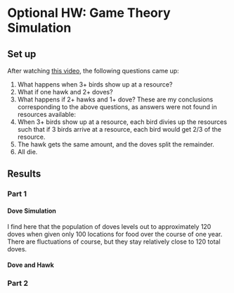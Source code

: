 # Optional HW: Game Theory Simulation #
## Set up ##
After watching [this video](https://www.youtube.com/watch?v=YNMkADpvO4w), the following questions came up:
1. What happens when 3+ birds show up at a resource?
2. What if one hawk and 2+ doves?
3. What happens if 2+ hawks and 1+ dove?
These are my conclusions corresponding to the above questions, as answers were not found in resources available:
1. When 3+ birds show up at a resource, each bird divies up the resources such that if 3 birds arrive at a resource, each bird would get 2/3 of the resource.
2. The hawk gets the same amount, and the doves split the remainder.
3. All die.
## Results ##
### Part 1 ###
#### Dove Simulation ####
I find here that the population of doves levels out to approximately 120 doves when given only 100 locations for food over the course of one year. There are fluctuations of course, but they stay relatively close to 120 total doves.
#### Dove and Hawk ####

### Part 2 ###